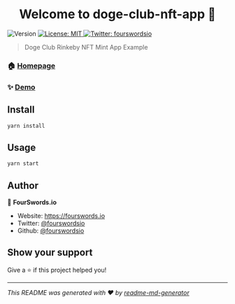 <h1 align="center">Welcome to doge-club-nft-app 👋</h1>
<p>
  <img alt="Version" src="https://img.shields.io/badge/version-1.0.0-blue.svg?cacheSeconds=2592000" />
  <a href="#" target="_blank">
    <img alt="License: MIT" src="https://img.shields.io/badge/License-MIT-yellow.svg" />
  </a>
  <a href="https://twitter.com/fourswordsio" target="_blank">
    <img alt="Twitter: fourswordsio" src="https://img.shields.io/twitter/follow/fourswordsio.svg?style=social" />
  </a>
</p>

> Doge Club Rinkeby NFT Mint App Example

### 🏠 [Homepage](https://dogeclub.io)

### ✨ [Demo](https://rinkeby.fourswords.io)

## Install

```sh
yarn install
```

## Usage

```sh
yarn start
```

## Author

👤 **FourSwords.io**

* Website: https://fourswords.io
* Twitter: [@fourswordsio](https://twitter.com/fourswordsio)
* Github: [@fourswordsio](https://github.com/fourswordsio)

## Show your support

Give a ⭐️ if this project helped you!

***
_This README was generated with ❤️ by [readme-md-generator](https://github.com/kefranabg/readme-md-generator)_